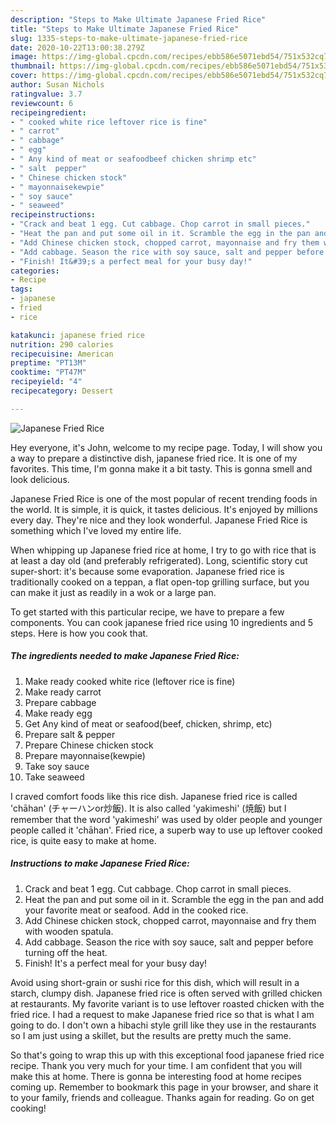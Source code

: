 ```yaml
---
description: "Steps to Make Ultimate Japanese Fried Rice"
title: "Steps to Make Ultimate Japanese Fried Rice"
slug: 1335-steps-to-make-ultimate-japanese-fried-rice
date: 2020-10-22T13:00:38.279Z
image: https://img-global.cpcdn.com/recipes/ebb586e5071ebd54/751x532cq70/japanese-fried-rice-recipe-main-photo.jpg
thumbnail: https://img-global.cpcdn.com/recipes/ebb586e5071ebd54/751x532cq70/japanese-fried-rice-recipe-main-photo.jpg
cover: https://img-global.cpcdn.com/recipes/ebb586e5071ebd54/751x532cq70/japanese-fried-rice-recipe-main-photo.jpg
author: Susan Nichols
ratingvalue: 3.7
reviewcount: 6
recipeingredient:
- " cooked white rice leftover rice is fine"
- " carrot"
- " cabbage"
- " egg"
- " Any kind of meat or seafoodbeef chicken shrimp etc"
- " salt  pepper"
- " Chinese chicken stock"
- " mayonnaisekewpie"
- " soy sauce"
- " seaweed"
recipeinstructions:
- "Crack and beat 1 egg. Cut cabbage. Chop carrot in small pieces."
- "Heat the pan and put some oil in it. Scramble the egg in the pan and add your favorite meat or seafood. Add in the cooked rice."
- "Add Chinese chicken stock, chopped carrot, mayonnaise and fry them with wooden spatula."
- "Add cabbage. Season the rice with soy sauce, salt and pepper before turning off the heat."
- "Finish! It&#39;s a perfect meal for your busy day!"
categories:
- Recipe
tags:
- japanese
- fried
- rice

katakunci: japanese fried rice 
nutrition: 290 calories
recipecuisine: American
preptime: "PT13M"
cooktime: "PT47M"
recipeyield: "4"
recipecategory: Dessert

---
```



![Japanese Fried Rice](https://img-global.cpcdn.com/recipes/ebb586e5071ebd54/751x532cq70/japanese-fried-rice-recipe-main-photo.jpg)

Hey everyone, it's John, welcome to my recipe page. Today, I will show you a way to prepare a distinctive dish, japanese fried rice. It is one of my favorites. This time, I'm gonna make it a bit tasty. This is gonna smell and look delicious.

Japanese Fried Rice is one of the most popular of recent trending foods in the world. It is simple, it is quick, it tastes delicious. It's enjoyed by millions every day. They're nice and they look wonderful. Japanese Fried Rice is something which I've loved my entire life.

When whipping up Japanese fried rice at home, I try to go with rice that is at least a day old (and preferably refrigerated). Long, scientific story cut super-short: it&#39;s because some evaporation. Japanese fried rice is traditionally cooked on a teppan, a flat open-top grilling surface, but you can make it just as readily in a wok or a large pan.


To get started with this particular recipe, we have to prepare a few components. You can cook japanese fried rice using 10 ingredients and 5 steps. Here is how you cook that.

<!--inarticleads1-->

##### The ingredients needed to make Japanese Fried Rice:

1. Make ready  cooked white rice (leftover rice is fine)
1. Make ready  carrot
1. Prepare  cabbage
1. Make ready  egg
1. Get  Any kind of meat or seafood(beef, chicken, shrimp, etc)
1. Prepare  salt &amp; pepper
1. Prepare  Chinese chicken stock
1. Prepare  mayonnaise(kewpie)
1. Take  soy sauce
1. Take  seaweed


I craved comfort foods like this rice dish. Japanese fried rice is called &#39;chāhan&#39; (チャーハンor炒飯). It is also called &#39;yakimeshi&#39; (焼飯) but I remember that the word &#39;yakimeshi&#39; was used by older people and younger people called it &#39;chāhan&#39;. Fried rice, a superb way to use up leftover cooked rice, is quite easy to make at home. 

<!--inarticleads2-->

##### Instructions to make Japanese Fried Rice:

1. Crack and beat 1 egg. Cut cabbage. Chop carrot in small pieces.
1. Heat the pan and put some oil in it. Scramble the egg in the pan and add your favorite meat or seafood. Add in the cooked rice.
1. Add Chinese chicken stock, chopped carrot, mayonnaise and fry them with wooden spatula.
1. Add cabbage. Season the rice with soy sauce, salt and pepper before turning off the heat.
1. Finish! It&#39;s a perfect meal for your busy day!


Avoid using short-grain or sushi rice for this dish, which will result in a starch, clumpy dish. Japanese fried rice is often served with grilled chicken at restaurants. My favorite variant is to use leftover roasted chicken with the fried rice. I had a request to make Japanese fried rice so that is what I am going to do. I don&#39;t own a hibachi style grill like they use in the restaurants so I am just using a skillet, but the results are pretty much the same. 

So that's going to wrap this up with this exceptional food japanese fried rice recipe. Thank you very much for your time. I am confident that you will make this at home. There is gonna be interesting food at home recipes coming up. Remember to bookmark this page in your browser, and share it to your family, friends and colleague. Thanks again for reading. Go on get cooking!
